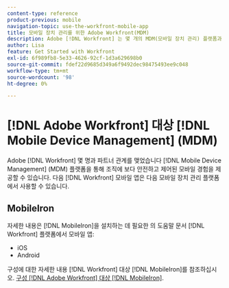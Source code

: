 ```yaml
---
content-type: reference
product-previous: mobile
navigation-topic: use-the-workfront-mobile-app
title: 모바일 장치 관리를 위한 Adobe Workfront(MDM)
description: Adobe [!DNL Workfront] 는 몇 개의 MDM(모바일 장치 관리) 플랫폼과 파트너 관계를 맺어 조직에 더 안전하고 제어된 모바일 경험을 제공합니다. Workfront 모바일 앱은 다음의 모바일 장치 관리 플랫폼 - EDIT ME에서 사용할 수 있습니다.
author: Lisa
feature: Get Started with Workfront
exl-id: 6f989fb8-5e33-4626-92cf-1d3a629698b0
source-git-commit: fdef22d9685d349a6f9492dec98475493ee9c048
workflow-type: tm+mt
source-wordcount: '98'
ht-degree: 0%

---
```


# [!DNL Adobe Workfront] 대상 [!DNL Mobile Device Management] (MDM)

Adobe [!DNL Workfront] 몇 명과 파트너 관계를 맺었습니다 [!DNL Mobile Device Management] (MDM) 플랫폼을 통해 조직에 보다 안전하고 제어된 모바일 경험을 제공할 수 있습니다. 다음 [!DNL Workfront] 모바일 앱은 다음 모바일 장치 관리 플랫폼에서 사용할 수 있습니다.

## MobileIron

자세한 내용은 [!DNL MobileIron]을 설치하는 데 필요한 의 도움말 문서 [!DNL Workfront] 플랫폼에서 모바일 앱:

* iOS
* Android

구성에 대한 자세한 내용 [!DNL Workfront] 대상 [!DNL MobileIron]를 참조하십시오. [구성 [!DNL Adobe Workfront] 대상 [!DNL MobileIron]](../../../workfront-basics/mobile-apps/using-the-workfront-mobile-app/wf-mobileiron-configs.md).

<!--
<h2 data-mc-conditions="QuicksilverOrClassic.Draft mode">Blackberry Dynamics</h2>
-->

<!--
<p data-mc-conditions="QuicksilverOrClassic.Draft mode">See Blackberry Dynamics' help documentation to install the Workfront mobile app from their platform:</p>
-->

<!--
<ul data-mc-conditions="QuicksilverOrClassic.Draft mode">
<li>iOS</li>
<li>Android</li>
</ul>
-->
